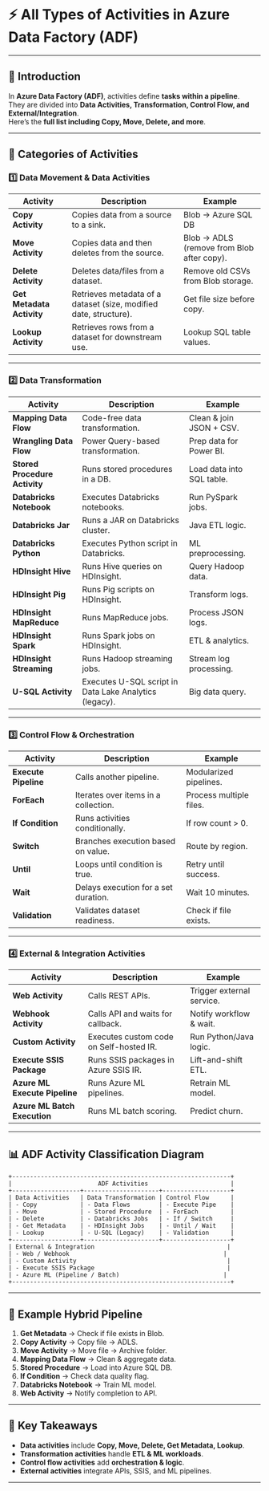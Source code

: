 # ⚡ All Types of Activities in Azure Data Factory (ADF)

---

## 📌 Introduction
In **Azure Data Factory (ADF)**, activities define **tasks within a pipeline**.  
They are divided into **Data Activities, Transformation, Control Flow, and External/Integration**.  
Here’s the **full list including Copy, Move, Delete, and more**.

---

## 🔑 Categories of Activities

### 1️⃣ **Data Movement & Data Activities**
| Activity | Description | Example |
|----------|-------------|---------|
| **Copy Activity** | Copies data from a source to a sink. | Blob → Azure SQL DB |
| **Move Activity** | Copies data and then deletes from the source. | Blob → ADLS (remove from Blob after copy). |
| **Delete Activity** | Deletes data/files from a dataset. | Remove old CSVs from Blob storage. |
| **Get Metadata Activity** | Retrieves metadata of a dataset (size, modified date, structure). | Get file size before copy. |
| **Lookup Activity** | Retrieves rows from a dataset for downstream use. | Lookup SQL table values. |

---

### 2️⃣ **Data Transformation**
| Activity | Description | Example |
|----------|-------------|---------|
| **Mapping Data Flow** | Code-free data transformation. | Clean & join JSON + CSV. |
| **Wrangling Data Flow** | Power Query-based transformation. | Prep data for Power BI. |
| **Stored Procedure Activity** | Runs stored procedures in a DB. | Load data into SQL table. |
| **Databricks Notebook** | Executes Databricks notebooks. | Run PySpark jobs. |
| **Databricks Jar** | Runs a JAR on Databricks cluster. | Java ETL logic. |
| **Databricks Python** | Executes Python script in Databricks. | ML preprocessing. |
| **HDInsight Hive** | Runs Hive queries on HDInsight. | Query Hadoop data. |
| **HDInsight Pig** | Runs Pig scripts on HDInsight. | Transform logs. |
| **HDInsight MapReduce** | Runs MapReduce jobs. | Process JSON logs. |
| **HDInsight Spark** | Runs Spark jobs on HDInsight. | ETL & analytics. |
| **HDInsight Streaming** | Runs Hadoop streaming jobs. | Stream log processing. |
| **U-SQL Activity** | Executes U-SQL script in Data Lake Analytics (legacy). | Big data query. |

---

### 3️⃣ **Control Flow & Orchestration**
| Activity | Description | Example |
|----------|-------------|---------|
| **Execute Pipeline** | Calls another pipeline. | Modularized pipelines. |
| **ForEach** | Iterates over items in a collection. | Process multiple files. |
| **If Condition** | Runs activities conditionally. | If row count > 0. |
| **Switch** | Branches execution based on value. | Route by region. |
| **Until** | Loops until condition is true. | Retry until success. |
| **Wait** | Delays execution for a set duration. | Wait 10 minutes. |
| **Validation** | Validates dataset readiness. | Check if file exists. |

---

### 4️⃣ **External & Integration Activities**
| Activity | Description | Example |
|----------|-------------|---------|
| **Web Activity** | Calls REST APIs. | Trigger external service. |
| **Webhook Activity** | Calls API and waits for callback. | Notify workflow & wait. |
| **Custom Activity** | Executes custom code on Self-hosted IR. | Run Python/Java logic. |
| **Execute SSIS Package** | Runs SSIS packages in Azure SSIS IR. | Lift-and-shift ETL. |
| **Azure ML Execute Pipeline** | Runs Azure ML pipelines. | Retrain ML model. |
| **Azure ML Batch Execution** | Runs ML batch scoring. | Predict churn. |

---

## 📊 ADF Activity Classification Diagram

```
+-------------------------------------------------------------+
|                        ADF Activities                       |
+-------------------+---------------------+-------------------+
| Data Activities   | Data Transformation | Control Flow      |
| - Copy            | - Data Flows        | - Execute Pipe    |
| - Move            | - Stored Procedure  | - ForEach         |
| - Delete          | - Databricks Jobs   | - If / Switch     |
| - Get Metadata    | - HDInsight Jobs    | - Until / Wait    |
| - Lookup          | - U-SQL (Legacy)    | - Validation      |
+-------------------+---------------------+-------------------+
| External & Integration                                     |
| - Web / Webhook                                           |
| - Custom Activity                                          |
| - Execute SSIS Package                                     |
| - Azure ML (Pipeline / Batch)                             |
+-------------------------------------------------------------+

```

---

## 🚀 Example Hybrid Pipeline
1. **Get Metadata** → Check if file exists in Blob.  
2. **Copy Activity** → Copy file → ADLS.  
3. **Move Activity** → Move file → Archive folder.  
4. **Mapping Data Flow** → Clean & aggregate data.  
5. **Stored Procedure** → Load into Azure SQL DB.  
6. **If Condition** → Check data quality flag.  
7. **Databricks Notebook** → Train ML model.  
8. **Web Activity** → Notify completion to API.  

---

## 🎯 Key Takeaways
- **Data activities** include **Copy, Move, Delete, Get Metadata, Lookup**.  
- **Transformation activities** handle **ETL & ML workloads**.  
- **Control flow activities** add **orchestration & logic**.  
- **External activities** integrate APIs, SSIS, and ML pipelines.  

---
